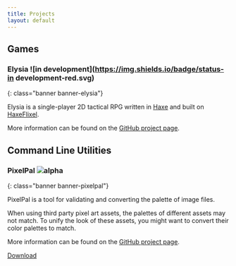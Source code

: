 ```yaml
---
title: Projects
layout: default
---
```


## Games

### Elysia ![in development](https://img.shields.io/badge/status-in development-red.svg)
{: class="banner banner-elysia"}

Elysia is a single-player 2D tactical RPG written in [Haxe](https://haxe.org/) and
built on [HaxeFlixel](https://haxeflixel.com/).

More information can be found on the [GitHub project page](https://github.com/Acid147/elysia).

## Command Line Utilities

### PixelPal ![alpha](https://img.shields.io/badge/status-alpha-yellow.svg)
{: class="banner banner-pixelpal"}

PixelPal is a tool for validating and converting the palette of image files.

When using third party pixel art assets, the palettes of different assets may not
match. To unify the look of these assets, you might want to convert their color palettes
to match.

More information can be found on the [GitHub project page](https://github.com/Acid147/pixelpal).

[Download](https://github.com/Acid147/pixelpal/releases)